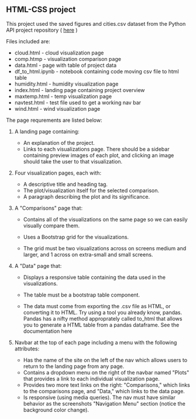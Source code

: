 ## HTML-CSS project

This project used the saved figures and cities.csv dataset from the Python API project repository ( [here](https://github.com/kunaual/python-api-challenge) )

Files included are:
* cloud.html - cloud visualization page
* comp.htmp - visualization comparison page
* data.html - page with table of project data
* df_to_html.ipynb - notebook containing code moving csv file to html table
* humidity.html - humidity visualization page
* index.html - landing page containing project overview
* maxtemp.html - temp visualization page
* navtest.html - test file used to get a working nav bar
* wind.html - wind visualization page


The page requrements are listed below:
1. A landing page containing:

    * An explanation of the project.
    * Links to each visualizations page. There should be a sidebar containing preview images of each plot, and clicking an image should take the user to that visualization.


1. Four visualization pages, each with:

    * A descriptive title and heading tag.
    * The plot/visualization itself for the selected comparison.
    * A paragraph describing the plot and its significance.


1. A "Comparisons" page that:

    * Contains all of the visualizations on the same page so we can easily visually compare them.

    * Uses a Bootstrap grid for the visualizations.

    * The grid must be two visualizations across on screens medium and larger, and 1 across on extra-small and small screens.


1. A "Data" page that:

    * Displays a responsive table containing the data used in the visualizations.

    * The table must be a bootstrap table component.

    * The data must come from exporting the .csv file as HTML, or converting it to HTML. Try using a tool you already know, pandas. Pandas has a nifty method approprately called to_html that allows you to generate a HTML table from a pandas dataframe. See the documentation here

1. Navbar at the top of each page including a menu with the following attributes:

    * Has the name of the site on the left of the nav which allows users to return to the landing page from any page.
    * Contains a dropdown menu on the right of the navbar named "Plots" that provides a link to each individual visualization page.
    * Provides two more text links on the right: "Comparisons," which links to the comparisons page, and "Data," which links to the data page.
    * Is responsive (using media queries). The nav must have similar behavior as the screenshots "Navigation Menu" section (notice the background color change).